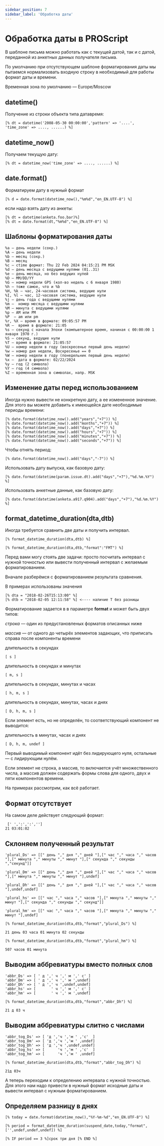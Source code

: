 ```yaml
---
sidebar_position: 7
sidebar_label: 'Обработка даты'
---
```


# Обработка даты в PROScript

В шаблоне письма можно работать как с текущей датой, так и с датой, переданной из анкетных данных получателя письма.

По умолчанию при отсутствующем шаблоне форматирования даты мы пытаемся нормализовать входную строку в необходимый для работы формат даты и времени.

Временная зона по умолчанию — Europe/Moscow

## datetime()

Получение из строки объекта типа датавремя:

```
[% dt = datetime('2008-05-30 00:00:00','pattern' => '....', 'time_zone' => ...., ......) %]
```

## datetime_now()

Получаем текущую дату:

```
[% dt = datetime_now('time_zone' => ...., ......) %]
```

## date.format()

Форматируем дату в нужный формат

```
[% d = date.format(datetime_now(),"%m%d","en_EN.UTF-8") %]
```

если надо взять дату из анкеты:

```
[% dt = datetime(anketa.foo.bar)%]
[% dt = date.format(dt,"%m%d","en_EN.UTF-8") %]
```

## Шаблоны форматирования даты

```
%a — день недели (сокр.)
%A — день недели
%b — месяц (сокр.)
%B — месяц
%c — ctime формат: Thu 22 Feb 2024 04:15:21 PM MSK
%d — день месяца с ведущими нулями (01..31)
%e — день месяца, но без ведущих нулей
%D — MM/DD/YY
%G — номер недели GPS (кол-во недель с 6 января 1980)
%h — тоже самое, что и %b
%H, %k — час, 24-часовая система, ведущие нули
%I, %l — час, 12-часовая система, ведущие нули
%j — день года c ведущими нулями
%m —  номер месяца с ведущими нулями
%M — минута с ведущими нулями
%p — AM или PM
%P  — am или pm
%r, %X — время в формате: 09:05:57 PM
%R —  время в формате: 21:05
%s — секунд с начала Эпохи (компьютерное время, начиная с 00:00:00 1 января 1970 г.)
%S — секунд, ведущие нули
%T — время в формате: 21:05:57
%U — номер недели в году (воскресенье первый день недели)
%w — номер дня недели, Воскресенье == 0
%W — номер недели в году (понедельник первый день недели)
%x —  дата в формате: 02/22/2024
%y — год (2 символа)
%Y — год (4 символа)
%Z — временная зона в символах, напр. MSK
```

## Изменение даты перед использованием

Иногда нужно вывести не конкретную дату, а ее измененное значение. Для этого вы можете добавить к имеющейся дате необходимые периоды времени:

```
[% date.format(datetime_now().add("years","+7")) %]
[% date.format(datetime_now().add("months","+7")) %]
[% date.format(datetime_now().add("days","+7")) %]
[% date.format(datetime_now().add("hours","+7")) %]
[% date.format(datetime_now().add("minutes","+7")) %]
[% date.format(datetime_now().add("seconds","+7")) %]
```

Чтобы отнять период:

```
[% date.format(datetime_now().add("days","-7")) %]
```

Использовать дату выпуска, как базовую дату:

```
[% date.format(datetime(param.issue.dt).add("days","+7"),"%d.%m.%Y") %]
```

Использовать анкетные данные, как базовую дату:

```
[% date.format(datetime(anketa.a917.q904).add("days","+7"),"%d.%m.%Y") %]
```

## format_datetime_duration(dta,dtb)

Иногда требуется сравнить две даты и получить интервал.

```
[% format_datetime_duration(dta,dtb) %]

[% format_datetime_duration(dta,dtb,"format":"FMT") %]
```

Перед вами могу стоять две задачи: просто посчитать интервал с нужной точностью или вывести полученный интервал с желаемым форматированием.

Вначале разберёмся с форматированием результата сравнения.

В примерах использованы значения

```
[% dta = "2018-02-26T15:13:00" %]
[% dtb = "2018-02-05 12:11:58" %] <---- наличие T без разницы
```

Форматирование задается в в параметре **format** и может быть двух типов:

_строка_ — один из предустановленых форматов описанных ниже

_массив_ — от одного до четырёх элементов задающих, что приписать справа после компоненты времени

длительность в секундах

```
[ s ]
```

длительность в секундах и минутах

```
[ m, s ]
```

длительность в секундах, минутах и часах

```
[ h, m, s ]
```

длительность в секундах, минутах, часах и днях

```
[ D, h, m, s ]
```

Если элемент есть, но не определён, то соответствующий компонент не выводится:

длительность в минутах, часах и днях

```
[ D, h, m, undef ]
```

Первый выводимый компонент идёт без лидирующего нуля, остальные — с лидирующим нулём.

Если элемент не строка, а массив, то включается учёт множественного числа, а массив должен содержать формы слова для одного, двух и пяти компонентов времени.

На примерах рассмотрим, как всё работает.

## Формат отсутствует

На самом деле действует следующий формат:

```
 [' ',':',':','']
21 03:01:02
```

## Склоняем полученный результат

```
'plural_Ds' => [[" день "," дня "," дней "],[" час "," часа "," часов "],[" минута "," минуты "," минут "],[" секунда "," секунды ","секунд"]]

'plural_Dm' => [[" день "," дня "," дней "],[" час "," часа "," часов "],[" минута "," минуты "," минут "],undef]

'plural_Dh' => [[" день "," дня "," дней "],[" час "," часа "," часов "],undef,undef]

'plural_hs' => [[" час "," часа "," часов "],[" минута "," минуты "," минут "],[" секунда "," секунды "," секунд"]]

'plural_hm' => [[" час "," часа "," часов "],[" минута "," минуты "," минут "],undef]
```

```
[% format_datetime_duration(dta,dtb,"format","plural_Ds") %]

21 день 03 часа 01 минута 02 секунды
```

```
[% format_datetime_duration(dta,dtb,"format","plural_hm") %]

507 часов 01 минута
```

## Выводим аббревиатуры вместо полных слов

```
'abbr_Ds' => [ ' д ',' ч ',' м ',' c' ]
'abbr_Dm' => [ ' д ',' ч ',' м ',undef]
'abbr_Dh' => [ ' д ',' ч ',undef,undef]
'abbr_hs' => [       ' ч ',' м ',' c' ]
'abbr_hm' => [       ' ч ',' м ',undef]
```

```
[% format_datetime_duration(dta,dtb,"format","abbr_Dh") %]

21 д 03 ч
```

## Выводим аббревиатуры слитно с числами

```
'abbr_tog_Ds' => [ 'д ','ч ','м ' ,'c'  ]
'abbr_tog_Dm' => [ 'д ','ч ','м ' ,undef]
'abbr_tog_Dh' => [ 'д ','ч ',undef,undef]
'abbr_tog_hs' => [      'ч ','м ' ,'c'  ]
'abbr_tog_hm' => [      'ч ','м ' ,undef]
```

```
[% format_datetime_duration(dta,dtb,"format","abbr_tog_Dh") %]

21д 03ч
```

А теперь переходим к определению интервала с нужной точностью. Для этого нам надо привести в нужный формат исходные даты и вывести интервал с нужным форматированием.

## Определяем разницу в днях

```
[% today = date.format(datetime_now(),"%Y-%m-%d","en_EN.UTF-8") %]

[% period = format_datetime_duration(suspend_date,today,"format", ['',undef,undef,undef]) %]

[% IF period == 3 %]срок три дня [% END %]
```
